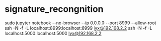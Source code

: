 # signature_recongnition
sudo jupyter notebook --no-browser --ip 0.0.0.0 --port 8999 --allow-root
ssh -N -f -L localhost:8999:localhost:8999 lyx@192.168.2.2 
ssh -N -f -L localhost:5000:localhost:5000 lyx@192.168.2.2 